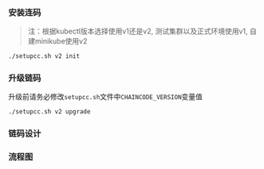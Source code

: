 ### 安装连码

> 注：根据kubectl版本选择使用v1还是v2, 测试集群以及正式环境使用v1, 自建minikube使用v2


```bash
./setupcc.sh v2 init
```

### 升级链码

升级前请务必修改`setupcc.sh`文件中`CHAINCODE_VERSION`变量值
```bash
./setupcc.sh v2 upgrade
```

### 链码设计


### 流程图

